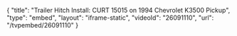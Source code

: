 {
    "title": "Trailer Hitch Install: CURT 15015 on 1994 Chevrolet K3500 Pickup",
    "type": "embed",
    "layout": "iframe-static",
    "videoId": "26091110",
    "url": "\/tvpembed\/26091110"
}